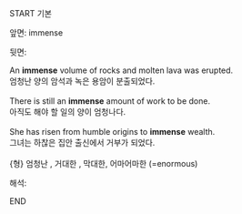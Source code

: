 START
기본

앞면:
immense


뒷면:
<div>An <strong>immense</strong> volume of rocks and molten lava was erupted. </div><div><div>엄청난 양의 암석과 녹은 용암이 분출되었다.</div></div><div><br></div><div><div>There is still an <strong>immense</strong> amount of work to be done. </div><div><div>아직도 해야 할 일의 양이 엄청나다.</div></div></div><div><br></div><div><div>She has risen from humble origins to <strong>immense</strong> wealth. </div><div><div>그녀는 하찮은 집안 출신에서 거부가 되었다.</div></div></div><div><br></div><div>{형} 엄청난 , 거대한 , 막대한, 어마어마한 (=enormous)</div>


해석:

END